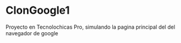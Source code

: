 # ClonGoogle1
Proyecto en Tecnolochicas Pro, simulando la pagina principal del del navegador de google
